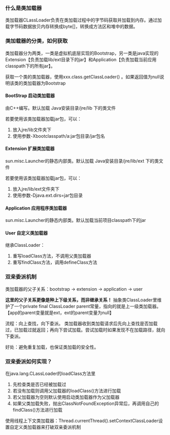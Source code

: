 ### 什么是类加载器

类加载器CLassLoader负责在类加载过程中的字节码获取并加载到内存。通过加载字节码数据放贝内存转换成byte[]，转换成方法区和堆中的数据。

### 类加载器的分类，如何获取

类加载器分为两类，一类是虚拟机底层实现的Bootstrap，另一类是java实现的Extension【负责加载lib/ext目录下的jar】和Application【负责加载当前应用classpath下的所有jar】。

获取一个类的类加载器，使用xxx.class.getClassLoader() 。如果返回值为null说明该类的类加载器为Bootstrap

#### BootStrap 启动类加载器

由C++编写。默认加载 Java安装目录/jre/lib 下的类文件

若要使用该类加载器加载jar包，可以：

1. 放入jre/lib文件夹下
2. 使用参数-Xbootclasspath/a:jar包目录/jar包名

#### Extension 扩展类加载器

sun.misc.Launcher的静态内部类。默认加载 Java安装目录/jre/lib/ext 下的类文件

若要使用该类加载器加载jar包，可以：

1. 放入jre/lib/ext文件夹下
2. 使用参数-Djava.ext.dirs=jar包目录

#### Application 应用程序类加载器

sun.misc.Launcher的静态内部类。默认加载当前项目classpath下的jar

#### User 自定义类加载器
继承ClassLoader：
1. 重写loadClass方法，不调用父类加载器
2. 重写findClass方法，调用defineClass方法


### 双亲委派机制
类加载器的父子关系：bootstrap -> extension -> application -> user

**这里的父子关系更像是种上下级关系，而非继承关系！** 抽象类ClassLoader里维护了一个private final ClassLoader parent常量，指向的就是上一级类加载器。【app的parent变量就是ext，ext的parent变量为null】

流程：向上查找，向下委派。
类加载器收到类加载请求后先向上查找是否加载过，已加载过就返回；再向下尝试加载。尝试加载时如果发现不在加载路径，就向下委派。

好处：避免重复加载，也保证类加载的安全性。

### 双亲委派如何实现？
在java.lang.CLassLoader的loadClass方法里
1. 先检查类是否已经被加载过 
2. 若没有加载则调用父加载器的loadClass()方法进行加载 
3. 若父加载器为空则默认使用启动类加载器作为父加载器
4. 如果父类加载失败，抛出ClassNotFoundException异常后，再调用自己的findClass()方法进行加载


使用线程上下文类加载器：Thread.currentThread().setContextClassLoader设置自定义类加载器来打破双亲委派机制